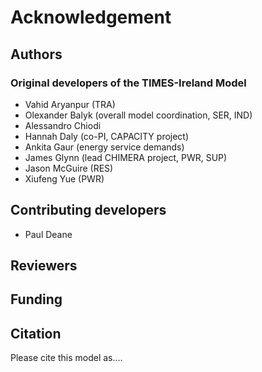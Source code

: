# Acknowledgement

## Authors
### Original developers of the TIMES-Ireland Model
* Vahid Aryanpur (TRA)
* Olexander Balyk (overall model coordination, SER, IND)
* Alessandro Chiodi
* Hannah Daly (co-PI, CAPACITY project)
* Ankita Gaur (energy service demands) 
* James Glynn (lead CHIMERA project, PWR, SUP)
* Jason McGuire (RES)
* Xiufeng Yue (PWR)


## Contributing developers
* Paul Deane

## Reviewers

## Funding


## Citation
Please cite this model as.... 
